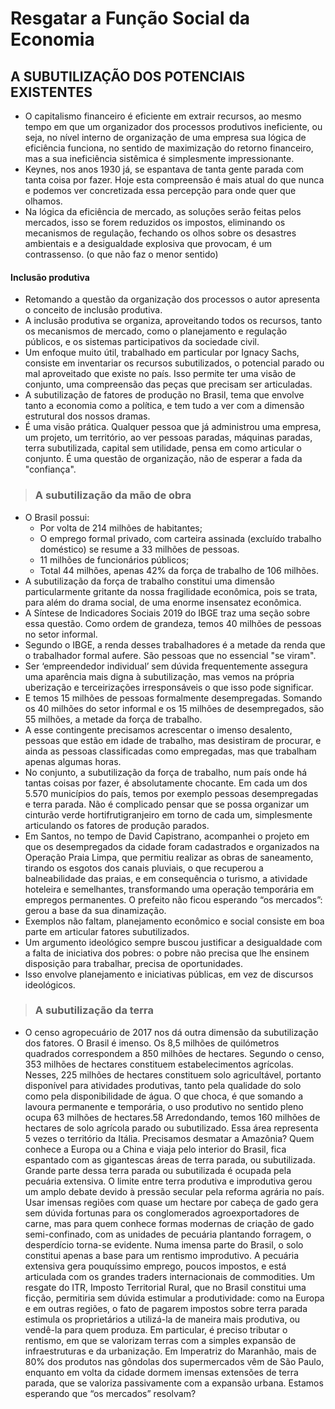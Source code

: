 # Resgatar a Função Social da Economia

## A SUBUTILIZAÇÃO DOS POTENCIAIS EXISTENTES
* O capitalismo financeiro é eficiente em extrair recursos, ao mesmo tempo em que um organizador dos processos produtivos ineficiente, ou seja, no nível interno de organização de uma empresa sua lógica de eficiência funciona, no sentido de maximização do retorno financeiro, mas a sua ineficiência sistêmica é simplesmente impressionante. 
* Keynes, nos anos 1930 já, se espantava de tanta gente parada com tanta coisa por fazer. Hoje esta compreensão é mais atual do que nunca e podemos ver concretizada essa percepção para onde quer que olhamos.
* Na lógica da eficiência de mercado, as soluções serão feitas pelos mercados, isso se forem reduzidos os impostos, eliminando os mecanismos de regulação, fechando os olhos sobre os desastres ambientais e a desigualdade explosiva que provocam, é um contrassenso. (o que não faz o menor sentido)

#### Inclusão produtiva
* Retomando a questão da organização dos processos o autor apresenta o conceito de inclusão produtiva. 
* A inclusão produtiva se organiza, aproveitando todos os recursos, tanto os mecanismos de mercado, como o planejamento e regulação públicos, e os sistemas participativos da
sociedade civil. 
* Um enfoque muito útil, trabalhado em particular por Ignacy Sachs, consiste em inventariar os recursos subutilizados, o potencial parado ou mal aproveitado que existe no país. Isso permite ter uma visão de conjunto, uma compreensão das peças que precisam ser articuladas.
* A subutilização de fatores de produção no Brasil, tema que envolve tanto a economia como a política, e tem tudo a ver com a dimensão estrutural dos nossos dramas. 
* É uma visão prática. Qualquer pessoa que já administrou uma empresa, um projeto, um território, ao ver pessoas paradas, máquinas paradas, terra subutilizada, capital sem
utilidade, pensa em como articular o conjunto. É uma questão de organização, não de esperar a fada da "confiança".

> ### A subutilização da mão de obra
* O Brasil possui:
  - Por volta de 214 milhões de habitantes;
  - O emprego formal privado, com carteira assinada (excluído trabalho doméstico) se resume a 33 milhões de pessoas.
  - 11 milhões de funcionários públicos;
  - Total 44 milhões, apenas 42% da força de trabalho de 106 milhões.  
* A subutilização da força de trabalho constitui uma dimensão particularmente gritante da nossa fragilidade econômica, pois se trata, para além do
drama social, de uma enorme insensatez econômica. 
* A Síntese de Indicadores Sociais 2019 do IBGE traz uma seção sobre essa questão. Como ordem de grandeza, temos 40 milhões de pessoas no setor informal. 
* Segundo o IBGE, a renda desses trabalhadores é a metade da renda que o trabalhador formal aufere. São pessoas que no essencial "se viram". 
* Ser ‘empreendedor individual’ sem dúvida frequentemente assegura uma aparência mais digna à subutilização, mas vemos na própria uberização e terceirizações irresponsáveis o que isso pode significar. 
* E temos 15 milhões de pessoas formalmente desempregadas. Somando os 40 milhões do setor informal e os 15 milhões de desempregados, são 55 milhões, a metade da força de
trabalho. 
* A esse contingente precisamos acrescentar o imenso desalento, pessoas que estão em idade de trabalho, mas desistiram de procurar, e ainda as pessoas classificadas
como empregadas, mas que trabalham apenas algumas horas.
* No conjunto, a subutilização da força de trabalho, num país onde há tantas coisas por fazer, é absolutamente chocante. Em cada um dos 5.570 municípios do país, temos por
exemplo pessoas desempregadas e terra parada. Não é complicado pensar que se possa organizar um cinturão verde hortifrutigranjeiro em torno de cada um, simplesmente
articulando os fatores de produção parados. 
* Em Santos, no tempo de David Capistrano, acompanhei o projeto em que os desempregados da cidade foram cadastrados e organizados na Operação Praia Limpa, que permitiu realizar as obras de saneamento, tirando os esgotos dos canais pluviais, o que recuperou a balneabilidade das praias, e em consequência o turismo, a atividade hoteleira e semelhantes, transformando uma operação temporária em empregos permanentes. O prefeito não ficou esperando “os
mercados”: gerou a base da sua dinamização. 
* Exemplos não faltam, planejamento econômico e social consiste em boa parte em articular fatores subutilizados.
* Um argumento ideológico sempre buscou justificar a desigualdade com a falta de iniciativa dos pobres: o pobre não precisa que lhe ensinem disposição para trabalhar, precisa de oportunidades. 
* Isso envolve planejamento e iniciativas públicas, em vez de discursos ideológicos. 

> ### A subutilização da terra
* O censo agropecuário de 2017 nos dá outra dimensão da subutilização dos fatores. O
Brasil é imenso. Os 8,5 milhões de quilómetros quadrados correspondem a 850 milhões
de hectares. Segundo o censo, 353 milhões de hectares constituem estabelecimentos
agrícolas. Nesses, 225 milhões de hectares constituem solo agricultável, portanto
disponível para atividades produtivas, tanto pela qualidade do solo como pela
disponibilidade de água. O que choca, é que somando a lavoura permanente e
temporária, o uso produtivo no sentido pleno ocupa 63 milhões de hectares.58
Arredondando, temos 160 milhões de hectares de solo agrícola parado ou subutilizado.
Essa área representa 5 vezes o território da Itália. Precisamos desmatar a Amazônia?
Quem conhece a Europa ou a China e viaja pelo interior do Brasil, fica espantado com
as gigantescas áreas de terra parada, ou subutilizada.
Grande parte dessa terra parada ou subutilizada é ocupada pela pecuária extensiva. O
limite entre terra produtiva e improdutiva gerou um amplo debate devido à pressão
secular pela reforma agrária no país. Usar imensas regiões com quase um hectare por
cabeça de gado gera sem dúvida fortunas para os conglomerados agroexportadores de carne, mas para quem conhece formas modernas de criação de gado semi-confinado,
com as unidades de pecuária plantando forragem, o desperdício torna-se evidente.
Numa imensa parte do Brasil, o solo constitui apenas a base para um rentismo
improdutivo. A pecuária extensiva gera pouquíssimo emprego, poucos impostos, e está
articulada com os grandes traders internacionais de commodities.
Um resgate do ITR, Imposto Territorial Rural, que no Brasil constitui uma ficção,
permitiria sem dúvida estimular a produtividade: como na Europa e em outras regiões, o
fato de pagarem impostos sobre terra parada estimula os proprietários a utilizá-la de
maneira mais produtiva, ou vendê-la para quem produza. Em particular, é preciso
tributar o rentismo, em que se valorizam terras com a simples expansão de
infraestruturas e da urbanização. Em Imperatriz do Maranhão, mais de 80% dos
produtos nas gôndolas dos supermercados vêm de São Paulo, enquanto em volta da
cidade dormem imensas extensões de terra parada, que se valoriza passivamente com a
expansão urbana. Estamos esperando que “os mercados” resolvam?